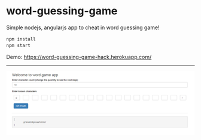 # word-guessing-game
Simple nodejs, angularjs app to cheat in word guessing game!
```ruby
npm install
npm start
```

Demo:
https://word-guessing-game-hack.herokuapp.com/

---

![alt text](screenshot.png)
